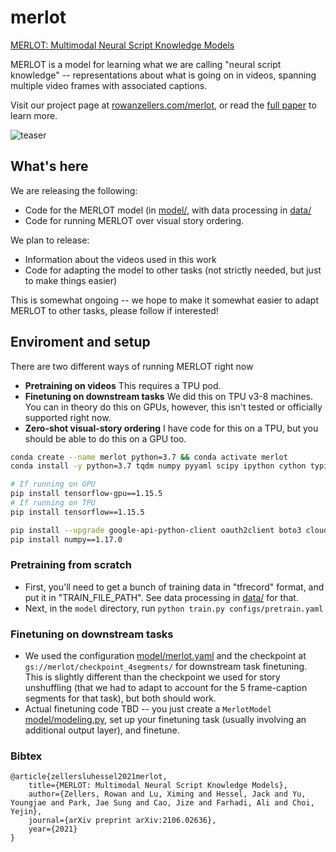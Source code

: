 # merlot
[MERLOT: Multimodal Neural Script Knowledge Models](https://arxiv.org/abs/2106.02636)

MERLOT is a model for learning what we are calling "neural script knowledge" -- representations about what is going on in videos, spanning multiple video frames with associated captions.


Visit our project page at [rowanzellers.com/merlot](https://rowanzellers.com/merlot), or read the [full paper](https://arxiv.org/abs/2106.02636) to learn more.

![teaser](https://i.imgur.com/RD6yb9E.png "teaser")

## What's here

We are releasing the following:
* Code for the MERLOT model (in [model/](model/), with data processing in [data/](data/)
* Code for running MERLOT over visual story ordering.

We plan to release:
* Information about the videos used in this work
* Code for adapting the model to other tasks (not strictly needed, but just to make things easier)

This is somewhat ongoing -- we hope to make it somewhat easier to adapt MERLOT to other tasks, please follow if interested!

## Enviroment and setup

There are two different ways of running MERLOT right now
* **Pretraining on videos** This requires a TPU pod.
* **Finetuning on downstream tasks** We did this on TPU v3-8 machines. You can in theory do this on GPUs, however, this isn't tested or officially supported right now.
* **Zero-shot visual-story ordering** I have code for this on a TPU, but you should be able to do this on a GPU too.


```bash
conda create --name merlot python=3.7 && conda activate merlot
conda install -y python=3.7 tqdm numpy pyyaml scipy ipython cython typing h5py pandas

# If running on GPU
pip install tensorflow-gpu==1.15.5
# If running on TPU
pip install tensorflow==1.15.5

pip install --upgrade google-api-python-client oauth2client boto3 cloud-tpu-profiler regex opencv-python-headless Pillow seaborn
pip install numpy==1.17.0
```

### Pretraining from scratch
* First, you'll need to get a bunch of training data in "tfrecord" format, and put it in "TRAIN_FILE_PATH". See data processing in [data/](data/) for that.
* Next, in the `model` directory, run `python train.py configs/pretrain.yaml`

### Finetuning on downstream tasks
* We used the configuration [model/merlot.yaml](model/merlot.yaml) and the checkpoint at `gs://merlot/checkpoint_4segments/` for downstream task finetuning. This is slightly different than the checkpoint we used for story unshuffling (that we had to adapt to account for the 5 frame-caption segments for that task), but both should work.
* Actual finetuning code TBD -- you just create a `MerlotModel` [model/modeling.py](model/modeling.py), set up your finetuning task (usually involving an additional output layer), and finetune.


### Bibtex
```
@article{zellersluhessel2021merlot,
    title={MERLOT: Multimodal Neural Script Knowledge Models},
    author={Zellers, Rowan and Lu, Ximing and Hessel, Jack and Yu, Youngjae and Park, Jae Sung and Cao, Jize and Farhadi, Ali and Choi, Yejin},
    journal={arXiv preprint arXiv:2106.02636},
    year={2021}
}
```

